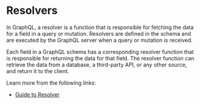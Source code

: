 # Resolvers

In GraphQL, a resolver is a function that is responsible for fetching the data for a field in a query or mutation. Resolvers are defined in the schema and are executed by the GraphQL server when a query or mutation is received.

Each field in a GraphQL schema has a corresponding resolver function that is responsible for returning the data for that field. The resolver function can retrieve the data from a database, a third-party API, or any other source, and return it to the client.

Learn more from the following links:

- [Guide to Resolver](https://the-guild.dev/blog/better-type-safety-for-resolvers-with-graphql-codegen)